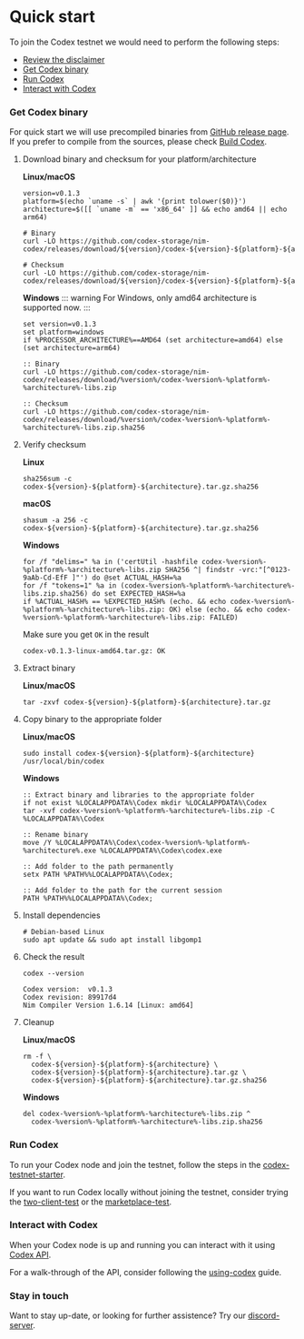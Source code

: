 # Quick start

 To join the Codex testnet we would need to perform the following steps:
 - [Review the disclaimer](/codex/disclaimer)
 - [Get Codex binary](#get-codex-binary)
 - [Run Codex](#run-codex)
 - [Interact with Codex](#interact-with-codex)

### Get Codex binary

 For quick start we will use precompiled binaries from [GitHub release page](https://github.com/codex-storage/nim-codex/releases). If you prefer to compile from the sources, please check [Build Codex](/learn/build).

 1. Download binary and checksum for your platform/architecture

    **Linux/macOS**
    ```shell
    version=v0.1.3
    platform=$(echo `uname -s` | awk '{print tolower($0)}')
    architecture=$([[ `uname -m` == 'x86_64' ]] && echo amd64 || echo arm64)

    # Binary
    curl -LO https://github.com/codex-storage/nim-codex/releases/download/${version}/codex-${version}-${platform}-${architecture}.tar.gz

    # Checksum
    curl -LO https://github.com/codex-storage/nim-codex/releases/download/${version}/codex-${version}-${platform}-${architecture}.tar.gz.sha256
    ```

    **Windows**
    ::: warning
    For Windows, only amd64 architecture is supported now.
    :::
    ```batch
    set version=v0.1.3
    set platform=windows
    if %PROCESSOR_ARCHITECTURE%==AMD64 (set architecture=amd64) else (set architecture=arm64)

    :: Binary
    curl -LO https://github.com/codex-storage/nim-codex/releases/download/%version%/codex-%version%-%platform%-%architecture%-libs.zip

    :: Checksum
    curl -LO https://github.com/codex-storage/nim-codex/releases/download/%version%/codex-%version%-%platform%-%architecture%-libs.zip.sha256
    ```

 2. Verify checksum

    **Linux**
    ```shell
    sha256sum -c codex-${version}-${platform}-${architecture}.tar.gz.sha256
    ```

    **macOS**
    ```shell
    shasum -a 256 -c codex-${version}-${platform}-${architecture}.tar.gz.sha256
    ```

    **Windows**
    ```batch
    for /f "delims=" %a in ('certUtil -hashfile codex-%version%-%platform%-%architecture%-libs.zip SHA256 ^| findstr -vrc:"[^0123-9aAb-Cd-EfF ]"') do @set ACTUAL_HASH=%a
    for /f "tokens=1" %a in (codex-%version%-%platform%-%architecture%-libs.zip.sha256) do set EXPECTED_HASH=%a
    if %ACTUAL_HASH% == %EXPECTED_HASH% (echo. && echo codex-%version%-%platform%-%architecture%-libs.zip: OK) else (echo. && echo codex-%version%-%platform%-%architecture%-libs.zip: FAILED)
    ```

    Make sure you get `OK` in the result
    ```
    codex-v0.1.3-linux-amd64.tar.gz: OK
    ```

 3. Extract binary

    **Linux/macOS**
    ```shell
    tar -zxvf codex-${version}-${platform}-${architecture}.tar.gz
    ```

 4. Copy binary to the appropriate folder

    **Linux/macOS**
    ```shell
    sudo install codex-${version}-${platform}-${architecture} /usr/local/bin/codex
    ```

    **Windows**
    ```batch
    :: Extract binary and libraries to the appropriate folder
    if not exist %LOCALAPPDATA%\Codex mkdir %LOCALAPPDATA%\Codex
    tar -xvf codex-%version%-%platform%-%architecture%-libs.zip -C %LOCALAPPDATA%\Codex

    :: Rename binary
    move /Y %LOCALAPPDATA%\Codex\codex-%version%-%platform%-%architecture%.exe %LOCALAPPDATA%\Codex\codex.exe

    :: Add folder to the path permanently
    setx PATH %PATH%%LOCALAPPDATA%\Codex;

    :: Add folder to the path for the current session
    PATH %PATH%%LOCALAPPDATA%\Codex;
    ```

 5. Install dependencies
    ```shell
    # Debian-based Linux
    sudo apt update && sudo apt install libgomp1
    ```

 6. Check the result
    ```shell
    codex --version
    ```
    ```shell
    Codex version:  v0.1.3
    Codex revision: 89917d4
    Nim Compiler Version 1.6.14 [Linux: amd64]
    ```

 7. Cleanup

    **Linux/macOS**
    ```shell
    rm -f \
      codex-${version}-${platform}-${architecture} \
      codex-${version}-${platform}-${architecture}.tar.gz \
      codex-${version}-${platform}-${architecture}.tar.gz.sha256
    ```

    **Windows**
    ```batch
    del codex-%version%-%platform%-%architecture%-libs.zip ^
      codex-%version%-%platform%-%architecture%-libs.zip.sha256
    ```

### Run Codex

 To run your Codex node and join the testnet, follow the steps in the [codex-testnet-starter](https://github.com/codex-storage/codex-testnet-starter/blob/master/SETUP_HOME.md).

 If you want to run Codex locally without joining the testnet, consider trying the [two-client-test](https://github.com/codex-storage/nim-codex/blob/master/docs/TwoClientTest.md) or the [marketplace-test](https://github.com/codex-storage/nim-codex/blob/master/docs/Marketplace.md).

### Interact with Codex

 When your Codex node is up and running you can interact with it using [Codex API](/developers/api).

 For a walk-through of the API, consider following the [using-codex](https://github.com/codex-storage/codex-testnet-starter/blob/master/USINGCODEX.md) guide.

### Stay in touch

 Want to stay up-date, or looking for further assistence? Try our [discord-server](https://discord.gg/codex-storage).
